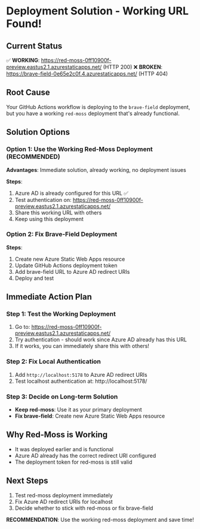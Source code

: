 # Deployment Solution - Working URL Found!

## Current Status
✅ **WORKING**: https://red-moss-0ff10900f-preview.eastus2.1.azurestaticapps.net/ (HTTP 200)
❌ **BROKEN**: https://brave-field-0e65e2c0f.4.azurestaticapps.net/ (HTTP 404)

## Root Cause
Your GitHub Actions workflow is deploying to the `brave-field` deployment, but you have a working `red-moss` deployment that's already functional.

## Solution Options

### Option 1: Use the Working Red-Moss Deployment (RECOMMENDED)
**Advantages**: Immediate solution, already working, no deployment issues

**Steps**:
1. Azure AD is already configured for this URL ✅
2. Test authentication on: https://red-moss-0ff10900f-preview.eastus2.1.azurestaticapps.net/
3. Share this working URL with others
4. Keep using this deployment

### Option 2: Fix Brave-Field Deployment
**Steps**:
1. Create new Azure Static Web Apps resource
2. Update GitHub Actions deployment token
3. Add brave-field URL to Azure AD redirect URIs
4. Deploy and test

## Immediate Action Plan

### Step 1: Test the Working Deployment
1. Go to: https://red-moss-0ff10900f-preview.eastus2.1.azurestaticapps.net/
2. Try authentication - should work since Azure AD already has this URL
3. If it works, you can immediately share this with others!

### Step 2: Fix Local Authentication
1. Add `http://localhost:5178` to Azure AD redirect URIs
2. Test localhost authentication at: http://localhost:5178/

### Step 3: Decide on Long-term Solution
- **Keep red-moss**: Use it as your primary deployment
- **Fix brave-field**: Create new Azure Static Web Apps resource

## Why Red-Moss is Working
- It was deployed earlier and is functional
- Azure AD already has the correct redirect URI configured
- The deployment token for red-moss is still valid

## Next Steps
1. Test red-moss deployment immediately
2. Fix Azure AD redirect URIs for localhost
3. Decide whether to stick with red-moss or fix brave-field

**RECOMMENDATION**: Use the working red-moss deployment and save time!

